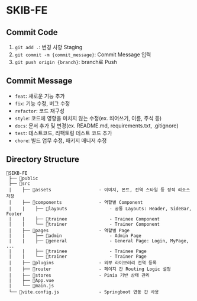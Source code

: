 # SKIB-FE

## Commit Code
1. `git add .`: 변경 사항 Staging
1. `git commit -m {commit_message}`: Commit Message 입력
1. `git push origin {branch}`: branch로 Push

## Commit Message
- `feat`: 새로운 기능 추가
- `fix`: 기능 수정, 버그 수정
- `refactor`: 코드 재구성
- `style`: 코드에 영향을 미치지 않는 수정(ex. 띄어쓰기, 이름, 주석 등)
- `docs`: 문서 추가 및 변경(ex. README.md, requirements.txt, .gitignore)
- `test`: 테스트코드, 리팩토링 테스트 코드 추가
- `chore`: 빌드 업무 수정, 패키지 매니저 수정

## Directory Structure
```Plain Text
📂SIKB-FE
 ├── 📂public
 ├── 📂src
 |    ├── 📂assets                  - 이미지, 폰트, 전역 스타일 등 정적 리소스 저장
 |    ├── 📂components              - 역할별 Component
 |    |    ├── 📂layouts                - 공통 Layouts: Header, SideBar, Footer
 |    |    ├── 📂trainee                - Trainee Component
 |    |    └── 📂trainer                - Trainer Component
 |    ├── 📂pages                   - 역할별 Page
 |    |    ├── 📂admin                  - Admin Page
 |    |    ├── 📂general                - General Page: Login, MyPage, ...
 |    |    ├── 📂trainee                - Trainee Page
 |    |    └── 📂trainer                - Trainer Page
 |    ├── 📂plugins                 - 외부 라이브러리 전역 등록
 |    ├── 📂router                  - 페이지 간 Routing Logic 설정
 |    ├── 📂stores                  - Pinia 기반 상태 관리
 |    ├── 💾App.vue
 |    └── 💾main.js
 └── 💾vite.config.js               - Springboot 연동 간 사용
```